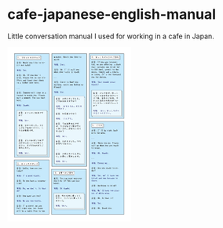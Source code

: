 # cafe-japanese-english-manual

Little conversation manual I used for working in a cafe in Japan.

<img src="sample.jpg" width=50% height=50%>
